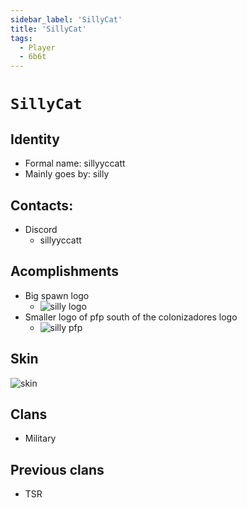 ```yaml
---
sidebar_label: 'SillyCat'
title: 'SillyCat'
tags:
  - Player
  - 6b6t
---
```


# `SillyCat`

## Identity
* Formal name: sillyyccatt
* Mainly goes by: silly

## Contacts:
* Discord
  * sillyyccatt

## Acomplishments
- Big spawn logo 
  - ![silly logo](https://github.com/Verification-failed/6b6twiki/blob/main/static/img/users/silly/letters.png)
- Smaller logo of pfp south of the colonizadores logo
  - ![silly pfp](https://github.com/Verification-failed/6b6twiki/blob/main/static/img/users/silly/pfp.png)

## Skin
![skin](https://s.namemc.com/3d/skin/body.png?id=8bc9658993262e0d&model=slim&theta=30&phi=21&time=90&width=100&height=200)

## Clans
- Military

## Previous clans
- TSR
